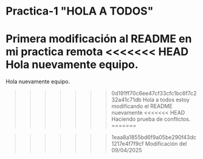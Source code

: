 # Practica-1 "HOLA A TODOS"
Primera modificación al README en mi practica remota 
<<<<<<< HEAD
Hola nuevamente equipo.
=======
Hola nuevamente equipo.
>>>>>>> 0d191ff70c6ee47cf33cfc1bc6f7c232a41c71db
Hola a todos estoy modificando el README nuevamente
<<<<<<< HEAD
Haciendo prueba de conflictos.
=======

>>>>>>> 1eaa8a1855bd6f9a05be290f43dc1217e4f7f9cf
Modificación del 09/04/2025
